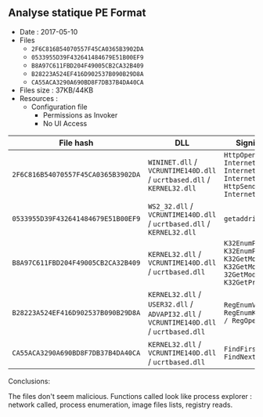 
## Analyse statique PE Format

- Date : 2017-05-10
- Files 
  - `2F6C816B54070557F45CA0365B3902DA`
  - `0533955D39F432641484679E51B00EF9`
  - `B8A97C611FBD204F49005CB2CA32B409`
  - `B28223A524EF416D902537B090B29D8A`
  - `CA55ACA3290A690BD8F7DB37B4DA40CA`
- Files size : 37KB/44KB
- Resources :
  - Configuration file 
    - Permissions as Invoker 
    - No UI Access



| File hash                          | DLL                                                          | Significants functions                                       |
| ---------------------------------- | ------------------------------------------------------------ | ------------------------------------------------------------ |
| `2F6C816B54070557F45CA0365B3902DA` | `WININET.dll` / `VCRUNTIME140D.dll` / `ucrtbased.dll` / `KERNEL32.dll` | `HttpOpenRequestA / InternetReadFile / InternetConnectA / InternetCloseHandle / HttpSendRequestA / InternetOpenA` |
| `0533955D39F432641484679E51B00EF9` | `WS2_32.dll` / `VCRUNTIME140D.dll`  / `ucrtbased.dll` / `KERNEL32.dll` | `getaddrinfo / freeaddrinfo`                                 |
| `B8A97C611FBD204F49005CB2CA32B409` | `KERNEL32.dll` / `VCRUNTIME140D.dll` / `ucrtbased.dll`       | `K32EnumProcesses / K32EnumProcessModulesEx / K32GetModuleBaseNameA / K32GetModuleFileNameExA / 32GetModuleInformation / K32GetProcessImageFileNameA` |
| `B28223A524EF416D902537B090B29D8A` | `KERNEL32.dll` / `USER32.dll` / `ADVAPI32.dll` / `VCRUNTIME140D.dll` / `ucrtbased.dll` | `RegEnumValueA / RegEnumKeyExA / RegCloseKey / RegOpenKeyExA` |
| `CA55ACA3290A690BD8F7DB37B4DA40CA` | `KERNEL32.dll` / `VCRUNTIME140D.dll` / `ucrtbased.dll`       | `FindFirstFileA / FindNextFileA`                             |

Conclusions: 

The files don't seem malicious. Functions called look like process explorer : network called, process enumeration, image files lists, registry reads. 
